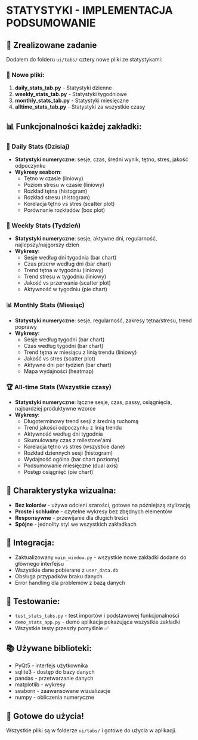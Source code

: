 # STATYSTYKI - IMPLEMENTACJA PODSUMOWANIE

## 🎯 Zrealizowane zadanie

Dodałem do folderu `ui/tabs/` cztery nowe pliki ze statystykami:

### 📁 Nowe pliki:
1. **daily_stats_tab.py** - Statystyki dzienne
2. **weekly_stats_tab.py** - Statystyki tygodniowe  
3. **monthly_stats_tab.py** - Statystyki miesięczne
4. **alltime_stats_tab.py** - Statystyki za wszystkie czasy

## 📊 Funkcjonalności każdej zakładki:

### 🌅 Daily Stats (Dzisiaj)
- **Statystyki numeryczne**: sesje, czas, średni wynik, tętno, stres, jakość odpoczynku
- **Wykresy seaborn**:
  - Tętno w czasie (liniowy)
  - Poziom stresu w czasie (liniowy)
  - Rozkład tętna (histogram)
  - Rozkład stresu (histogram) 
  - Korelacja tętno vs stres (scatter plot)
  - Porównanie rozkładów (box plot)

### 📅 Weekly Stats (Tydzień)
- **Statystyki numeryczne**: sesje, aktywne dni, regularność, najlepszy/najgorszy dzień
- **Wykresy**:
  - Sesje według dni tygodnia (bar chart)
  - Czas przerw według dni (bar chart)
  - Trend tętna w tygodniu (liniowy)
  - Trend stresu w tygodniu (liniowy)
  - Jakość vs przerwania (scatter plot)
  - Aktywność w tygodniu (pie chart)

### 📊 Monthly Stats (Miesiąc)  
- **Statystyki numeryczne**: sesje, regularność, zakresy tętna/stresu, trend poprawy
- **Wykresy**:
  - Sesje według tygodni (bar chart)
  - Czas według tygodni (bar chart)
  - Trend tętna w miesiącu z linią trendu (liniowy)
  - Jakość vs stres (scatter plot)
  - Aktywne dni per tydzień (bar chart)
  - Mapa wydajności (heatmap)

### 🏆 All-time Stats (Wszystkie czasy)
- **Statystyki numeryczne**: łączne sesje, czas, passy, osiągnięcia, najbardziej produktywne wzorce
- **Wykresy**:
  - Długoterminowy trend sesji z średnią ruchomą
  - Trend jakości odpoczynku z linią trendu
  - Aktywność według dni tygodnia
  - Skumulowany czas z milestone'ami
  - Korelacja tętno vs stres (wszystkie dane)
  - Rozkład dziennych sesji (histogram)
  - Wydajność ogólna (bar chart poziomy)
  - Podsumowanie miesięczne (dual axis)
  - Postęp osiągnięć (pie chart)

## 🎨 Charakterystyka wizualna:
- **Bez kolorów** - używa odcieni szarości, gotowe na późniejszą stylizację
- **Proste i schludne** - czytelne wykresy bez zbędnych elementów
- **Responsywne** - przewijanie dla długich treści
- **Spójne** - jednolity styl we wszystkich zakładkach

## 🔧 Integracja:
- Zaktualizowany `main_window.py` - wszystkie nowe zakładki dodane do głównego interfejsu
- Wszystkie dane pobierane z `user_data.db`
- Obsługa przypadków braku danych
- Error handling dla problemów z bazą danych

## 🧪 Testowanie:
- `test_stats_tabs.py` - test importów i podstawowej funkcjonalności
- `demo_stats_app.py` - demo aplikacja pokazująca wszystkie zakładki
- Wszystkie testy przeszły pomyślnie ✅

## 📚 Używane biblioteki:
- PyQt5 - interfejs użytkownika
- sqlite3 - dostęp do bazy danych
- pandas - przetwarzanie danych
- matplotlib - wykresy
- seaborn - zaawansowane wizualizacje
- numpy - obliczenia numeryczne

## 🚀 Gotowe do użycia!
Wszystkie pliki są w folderze `ui/tabs/` i gotowe do użycia w aplikacji.